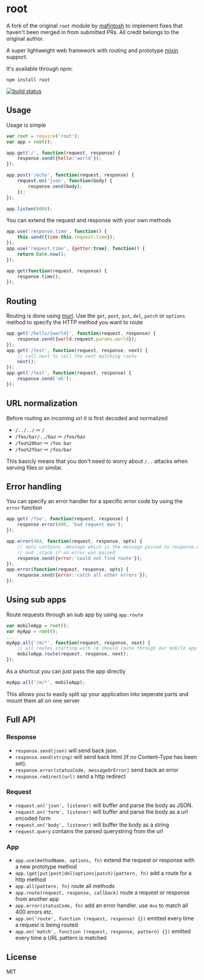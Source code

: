# root
A fork of the original `root` module by [mafintosh](https://github.com/mafintosh/) to implement fixes that haven't been merged in from submitted PRs. 
All credit belongs to the original author.

A super lightweight web framework with routing and prototype [mixin](https://github.com/mafintosh/protein) support.

It's available through npm:

	npm install root

[![build status](https://secure.travis-ci.org/mafintosh/root.png)](http://travis-ci.org/mafintosh/root)

## Usage

Usage is simple

``` js
var root = require('root');
var app = root();

app.get('/', function(request, response) {
	response.send({hello:'world'});
});

app.post('/echo', function(request, response) {
	request.on('json', function(body) {
		response.send(body);
	});
});

app.listen(8080);
```

You can extend the request and response with your own methods

``` js
app.use('response.time', function() {
	this.send({time:this.request.time});
});
app.use('request.time', {getter:true}, function() {
	return Date.now();
});

app.get(function(request, response) {
	response.time();
});
```

## Routing

Routing is done using [murl](https://github.com/mafintosh/murl).
Use the `get`, `post`, `put`, `del`, `patch` or `options` method to specify the HTTP method you want to route

``` js
app.get('/hello/{world}', function(request, response) {
	response.send({world:request.params.world});
});
app.get('/test', function(request, response, next) {
	// call next to call the next matching route
	next();
});
app.get('/test', function(request, response) {
	response.send('ok');
});
```

## URL normalization

Before routing an incoming url it is first decoded and normalized

* `/../../` ⇨ `/`
* `/foo/bar/../baz` ⇨ `/foo/baz`
* `/foo%20bar` ⇨ `/foo bar`
* `/foo%2fbar` ⇨ `/foo/bar`

This basicly means that you don't need to worry about `/..` attacks when serving files or similar.

## Error handling

You can specify an error handler for a specific error code by using the `error` function

``` js
app.get('/foo', function(request, response) {
	response.error(400, 'bad request man');
});

app.error(404, function(request, response, opts) {
	// opts contains .message which is the message passed to response.error
	// and .stack if an error was passed
	response.send({error:'could not find route'});
});
app.error(function(request, response, opts) {
	response.send({error:'catch all other errors'});
});
```

## Using sub apps

Route requests through an sub app by using `app.route`

``` js
var mobileApp = root();
var myApp = root();
...
myApp.all('/m/*', function(request, response, next) {
	// all routes starting with /m should route through our mobile app as well
	mobileApp.route(request, response, next);
});
```

As a shortcut you can just pass the app directly

``` js
myApp.all('/m/*', mobileApp);
```

This allows you to easily split up your application into seperate parts
and mount them all on one server

## Full API

### Response

* `response.send(json)` will send back json.
* `response.send(string)` will send back html (if no Content-Type has been set).
* `response.error(statusCode, messageOrError)` send back an error
* `response.redirect(url)` send a http redirect

### Request

* `request.on('json', listener)` will buffer and parse the body as JSON.
* `request.on('form', listener)` will buffer and parse the body as a url encoded form
* `request.on('body', listener)` will buffer the body as a string
* `request.query` contains the parsed querystring from the url

### App

* `app.use(methodName, options, fn)` extend the request or response with a new prototype method
* `app.(get|put|post|del|options|patch)(pattern, fn)` add a route for a http method
* `app.all(pattern, fn)` route all methods
* `app.route(request, response, callback)` route a request or response from another app
* `app.error(statusCode, fn)` add an error handler. use `4xx` to match all 400 errors etc.
* `app.on('route', function (request, response) {})` emitted every time a request is being routed
* `app.on('match', function (request, response, pattern) {})` emitted every time a URL pattern is matched

## License

MIT
